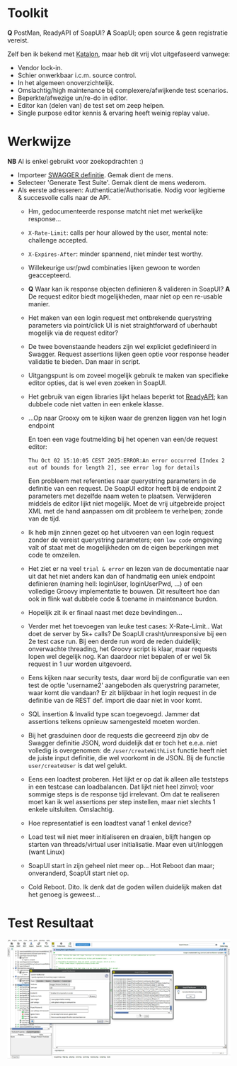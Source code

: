 # Toolkit

**Q** PostMan, ReadyAPI of SoapUI?
**A** SoapUI; open source & geen registratie vereist.

Zelf ben ik bekend met [Katalon](https://katalon.com), maar heb dit vrij vlot uitgefaseerd vanwege:

- Vendor lock-in.
- Schier onwerkbaar i.c.m. source control.
- In het algemeen onoverzichtelijk.
- Omslachtig/high maintenance bij complexere/afwijkende test scenarios.
- Beperkte/afwezige un/re-do in editor.
- Editor kan (delen van) de test set om zeep helpen.
- Single purpose editor kennis & ervaring heeft weinig replay value.

# Werkwijze

**NB** AI is enkel gebruikt voor zoekopdrachten :)

- Importeer [SWAGGER definitie](https://petstore.swagger.io/v2/swagger.json). Gemak dient de mens.
- Selecteer 'Generate Test Suite'. Gemak dient de mens wederom.
- Als eerste adresseren: Authenticatie/Authorisatie. Nodig voor legitieme & succesvolle calls naar de API.
  - Hm, gedocumenteerde response matcht niet met werkelijke response...
  - `X-Rate-Limit`: calls per hour allowed by the user, mental note: challenge accepted.
  - `X-Expires-After`: minder spannend, niet minder test worthy.
  - Willekeurige usr/pwd combinaties lijken gewoon te worden geaccepteerd.
  - **Q** Waar kan ik response objecten definieren & valideren in SoapUI?
    **A** De request editor biedt mogelijkheden, maar niet op een re-usable manier.
  - Het maken van een login request met ontbrekende querystring parameters via point/click UI is niet straightforward of uberhaubt mogelijk via de request editor?
  - De twee bovenstaande headers zijn wel expliciet gedefinieerd in Swagger. Request assertions lijken geen optie voor response header validatie te bieden. Dan maar in script.
  - Uitgangspunt is om zoveel mogelijk gebruik te maken van specifieke editor opties, dat is wel even zoeken in SoapUI.
  - Het gebruik van eigen libraries lijkt helaas beperkt tot [ReadyAPI](https://www.soapui.org/docs/scripting-and-properties/scripting-and-the-script-library/); kan dubbele code niet vatten in een enkele klasse.
  - ...Op naar Grooxy om te kijken waar de grenzen liggen van het login endpoint

	En toen een vage foutmelding bij het openen van een/de request editor:

	```
	Thu Oct 02 15:10:05 CEST 2025:ERROR:An error occurred [Index 2 out of bounds for length 2], see error log for details
	```

	Een probleem met referenties naar querystring parameters in de definitie van een request. De SoapUI editor heeft bij de endpoint 2 parameters met dezelfde naam weten te plaatsen. Verwijderen middels de editor lijkt niet mogelijk.
	Moet de vrij uitgebreide project XML met de hand aanpassen om dit probleem te verhelpen; zonde van de tijd.

  - Ik heb mijn zinnen gezet op het uitvoeren van een login request zonder de vereist querystring parameters; een `low code` omgeving valt of staat met de mogelijkheden om de eigen beperkingen met code te omzeilen.
  - Het ziet er na veel `trial & error` en lezen van de documentatie naar uit dat het niet anders kan dan of handmatig een uniek endpoint definieren (naming hell: loginUser, loginUserPwd, ...) of een volledige Groovy implementatie te bouwen. Dit resulteert hoe dan ook in flink wat dubbele code & toename in maintenance burden.
  - Hopelijk zit ik er finaal naast met deze bevindingen...
  - Verder met het toevoegen van leuke test cases: X-Rate-Limit.. Wat doet de server by 5k+ calls? De SoapUI crasht/unresponsive bij een 2e test case run. Bij een derde run word de reden duidelijk; onverwachte threading, het Groovy script is klaar, maar requests lopen wel degelijk nog. Kan daardoor niet bepalen of er wel 5k request in 1 uur worden uitgevoerd.
  - Eens kijken naar security tests, daar word bij de configuratie van een test de optie 'username2' aangeboden als querystring parameter, waar komt die vandaan? Er zit blijkbaar in het login request in de definitie van de REST def. import die daar niet in voor komt.
  - SQL insertion & Invalid type scan toegevoegd. Jammer dat assertions telkens opnieuw samengesteld moeten worden.
  - Bij het grasduinen door de requests die gecreeerd zijn obv de Swagger definitie JSON, word duidelijk dat er toch het e.e.a. niet volledig is overgenomen: de `/user/createWithList` functie heeft niet de juiste input definitie, die wel voorkomt in de JSON. Bij de functie `user/createUser` is dat wel gelukt.
  - Eens een loadtest proberen. Het lijkt er op dat ik alleen alle teststeps in een testcase can loadbalancen. Dat lijkt niet heel zinvol; voor sommige steps is de response tijd irrelevant. Om dat te realiseren moet kan ik wel assertions per step instellen, maar niet slechts 1 enkele uitsluiten. Omslachtig.
  - Hoe representatief is een loadtest vanaf 1 enkel device?
  - Load test wil niet meer initialiseren en draaien, blijft hangen op starten van threads/virtual user initialisatie. Maar even uit/inloggen (want Linux)
  - SoapUI start in zijn geheel niet meer op... Hot Reboot dan maar; onveranderd, SoapUI start niet op.
  - Cold Reboot. Dito. Ik denk dat de goden willen duidelijk maken dat het genoeg is geweest...

# Test Resultaat

![Test Resultaat](img/test_result.jpg "Test Resultaat")

